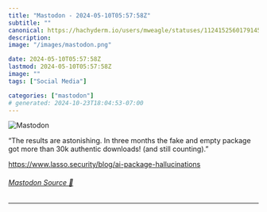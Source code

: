 ```yaml
---
title: "Mastodon - 2024-05-10T05:57:58Z"
subtitle: ""
canonical: https://hachyderm.io/users/mweagle/statuses/112415256017914508
description:
image: "/images/mastodon.png"

date: 2024-05-10T05:57:58Z
lastmod: 2024-05-10T05:57:58Z
image: ""
tags: ["Social Media"]

categories: ["mastodon"]
# generated: 2024-10-23T18:04:53-07:00
---
```

![Mastodon](/images/mastodon.png)

<p>“The results are astonishing. In three months the fake and empty package got more than 30k authentic downloads! (and still counting).”</p><p><a href="https://www.lasso.security/blog/ai-package-hallucinations" target="_blank" rel="nofollow noopener noreferrer" translate="no"><span class="invisible">https://www.</span><span class="ellipsis">lasso.security/blog/ai-package</span><span class="invisible">-hallucinations</span></a></p>


###### [Mastodon Source 🐘](https://hachyderm.io/@mweagle/112415256017914508)

___
